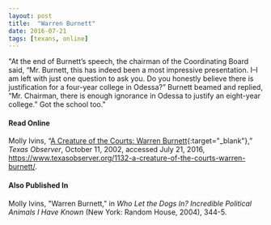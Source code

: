 ```yaml
---
layout: post
title:  "Warren Burnett"
date: 2016-07-21
tags: [texans, online]
---
```


"At the end of Burnett’s speech, the chairman of the Coordinating Board said, “Mr. Burnett, this has indeed been a most impressive presentation. I–I am left with just one question to ask you. Do you honestly believe there is justification for a four-year college in Odessa?” Burnett beamed and replied, “Mr. Chairman, there is enough ignorance in Odessa to justify an eight-year college.” Got the school too."

#### Read Online
Molly Ivins, “[A Creature of the Courts: Warren Burnett](https://www.texasobserver.org/1132-a-creature-of-the-courts-warren-burnett/ "Texas Observer obituary for Warren Burnett"){:target="_blank"},” *Texas Observer*, October 11, 2002, accessed July 21, 2016, https://www.texasobserver.org/1132-a-creature-of-the-courts-warren-burnett/.

#### Also Published In
Molly Ivins, "Warren Burnett," in *Who Let the Dogs In? Incredible Political Animals I Have Known* (New York: Random House, 2004), 344-5.